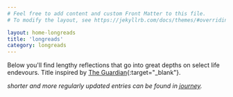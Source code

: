 ```yaml
---
# Feel free to add content and custom Front Matter to this file.
# To modify the layout, see https://jekyllrb.com/docs/themes/#overriding-theme-defaults

layout: home-longreads
title: 'longreads'
category: longreads
---
```


Below you'll find lengthy reflections that go into great depths on select life endevours. Title inspired by [The Guardian](https://www.theguardian.com/news/series/the-long-read){:target="_blank"}. 

*shorter and more regularly updated entries can be found in [journey](https://jinyoung.xyz/blog-journey/).* 
